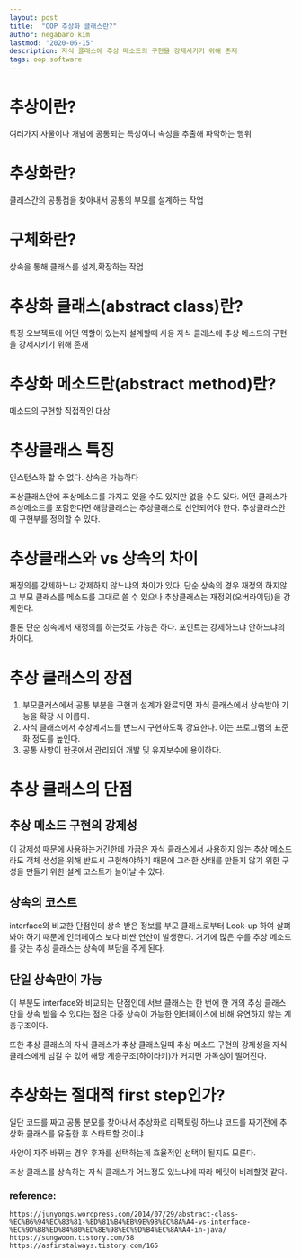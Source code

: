 ```yaml
---
layout: post
title:  "OOP 추상화 클래스란?"
author: negabaro kim
lastmod: "2020-06-15"
description: 자식 클래스에 추상 메소드의 구현을 강제시키기 위해 존재
tags: oop software
---
```


# 추상이란?

여러가지 사물이나 개념에 공통되는 특성이나 속성을 추출해 파악하는 행위

# 추상화란?

클래스간의 공통점을 찾아내서 공통의 부모를 설계하는 작업

# 구체화란?

상속을 통해 클래스를 설계,확장하는 작업

# 추상화 클래스(abstract class)란?

특정 오브젝트에 어떤 역할이 있는지 설계할때 사용
자식 클래스에 추상 메소드의 구현을 강제시키기 위해 존재

# 추상화 메소드란(abstract method)란?

메소드의 구현할 직접적인 대상

# 추상클래스 특징

인스턴스화 할 수 없다.
상속은 가능하다

추상클래스안에 추상메소드를 가지고 있을 수도 있지만 없을 수도 있다.
어떤 클래스가 추상메소드를 포함한다면 해당클래스는 추상클래스로 선언되어야 한다.
추상클래스안에 구현부를 정의할 수 있다.

# 추상클래스와 vs 상속의 차이

재정의를 강제하느냐 강제하지 않느냐의 차이가 있다.
단순 상속의 경우 재정의 하지않고 부모 클래스를 메소드를 그대로 쓸 수 있으나
추상클래스는 재정의(오버라이딩)을 강제한다.

물론 단순 상속에서 재정의를 하는것도 가능은 하다. 포인트는 강제하느냐 안하느냐의 차이다.


# 추상 클래스의 장점

1. 부모클래스에서 공통 부분을 구현과 설계가 완료되면 자식 클래스에서 상속받아 기능을 확장 시 이롭다.
2. 자식 클래스에서 추상메서드를 반드시 구현하도록 강요한다. 이는 프로그램의 표준화 정도를 높인다.
3. 공통 사항이 한곳에서 관리되어 개발 및 유지보수에 용이하다.



# 추상 클래스의 단점


## 추상 메소드 구현의 강제성

이 강제성 때문에 사용하는거긴한데 가끔은
자식 클래스에서 사용하지 않는 추상 메소드라도 객체 생성을 위해 반드시 구현해야하기 때문에
그러한 상태를 만들지 않기 위한 구성을 만들기 위한 설계 코스트가 늘어날 수 있다.


## 상속의 코스트

interface와 비교한 단점인데
상속 받은 정보를 부모 클래스로부터 Look-up 하여 살펴봐야 하기 때문에 인터페이스 보다 비싼 연산이 발생한다.
거기에 많은 수를 추상 메소드를 갖는 추상 클래스는 상속에 부담을 주게 된다.



## 단일 상속만이 가능

이 부분도 interface와 비교되는 단점인데
서브 클래스는 한 번에 한 개의 추상 클래스만을 상속 받을 수 있다는 점은
다중 상속이 가능한 인터페이스에 비해 유연하지 않는 계층구조이다.

또한 추상 클래스의 자식 클래스가 추상 클래스일때 추상 메소드 구현의 강제성을 자식 클래스에게
넘길 수 있어 해당 계층구조(하이라키)가 커지면 가독성이 떨어진다.

# 추상화는 절대적 first step인가?

일단 코드를 짜고 공통 분모를 찾아내서 추상화로 리팩토링 하느냐
코드를 짜기전에 추상화 클래스를 유출한 후 스타트할 것이냐

사양이 자주 바뀌는 경우 후자를 선택하는게 효율적인 선택이 될지도 모른다.

추상 클래스를 상속하는 자식 클래스가 어느정도 있느냐에 따라 메릿이 비례할것 같다.




### reference:
```
https://junyongs.wordpress.com/2014/07/29/abstract-class-%EC%B6%94%EC%83%81-%ED%81%B4%EB%9E%98%EC%8A%A4-vs-interface-%EC%9D%B8%ED%84%B0%ED%8E%98%EC%9D%B4%EC%8A%A4-in-java/
https://sungwoon.tistory.com/58
https://asfirstalways.tistory.com/165
```